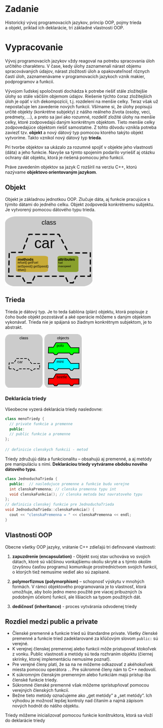 # Zadanie

Historický vývoj programovacích jazykov, princíp OOP, pojmy trieda a objekt, príklad ich deklarácie, tri základné vlastnosti OOP.

# Vypracovanie

Vývoj programovacích jazykov vždy reagoval na potrebu spracovania úloh určitého charakteru. V čase, kedy úlohy zaznamenali nárast objemu spracovávaných údajov, nárast zložitosti úloh a opakovateľnosť rôznych častí úloh, zaznamenávame v programovacích jazykoch vznik makier, podprogramov a funkcií.

Vývojom ľudskej spoločnosti dochádza k potrebe riešiť stále zložitejšie úlohy so stále väčším objemom údajov. Riešenie týchto čoraz zložitejších úloh je opäť v ich dekompozícii, t.j. rozdelení na menšie celky. Teraz však už nepostačuje len zavedenie nových funkcií. Všímame si, že úlohy popisujú určité objekty (konkrétne subjekty) z nášho reálneho života (osoby, veci, predmety, ...), a preto sa javí ako rozumné, rozdeliť zložité úlohy na menšie celky, ktoré zodpovedajú daným konkrétnym objektom. Tieto menšie celky zodpovedajúce objektom riešiť samostatne. Z tohto dôvodu vznikla potreba zaviezť tzv. **objekt** a nový dátový typ pomocou ktorého takýto objekt vytvoríme. Takto vznikol nový dátový typ **trieda**.

Pri tvorbe objektov sa ukázalo za rozumné spojiť v objekte jeho vlastnosti (dáta) a jeho funkcie. Navyše sa týmto spojením podarilo vyriešiť aj otázku ochrany dát objektu, ktorá je riešená pomocou jeho funkcií.

Práve zavedením objektov sa jazyk C rozšíril na verziu C++, ktorú nazývame **objektovo orientovaným jazykom**.

## Objekt

Objekt je základnou jednotkou OOP. Zlučuje dáta, aj funkcie pracujúce s týmito dátami do jedného celku. Objekt zodpovedá konkrétnemu subjektu. Je vytvorený pomocou dátového typu trieda.

![auto](auto.png)

## Trieda

Trieda je dátový typ. Je to teda šablóna (plán) objektu, ktorá popisuje z čoho bude objekt pozostávať a aké operácie môžeme s daným objektom vykonávať. Trieda nie je spájaná so žiadnym konkrétnym subjektom, je to abstrakt.

![auta](auta.png)

### Deklarácia triedy

Všeobecne vyzerá deklarácia triedy nasledovne:

```cpp
class menoTriedy {
  // private funkcie a premenne
  public:
  // public funkcie a premenne
};

// definicie clenskych funkcii - metod
```

Triedy združujú dáta a funkcionalitu – obsahujú aj premenné, a aj metódy pre manipuláciu s nimi. **Deklaráciou triedy vytvárame obdobu nového dátového typu**.

```cpp
class JednoduchaTrieda {
  public:  // nasledujuce premenne a funkcie budu verejne
  int clenskaPremenna; // clenska premenna typu int
  void clenskaFunkcia(); // clenska metoda bez navratoveho typu
};
// definicia clenskej funkcie pre JednoduchaTrieda
void JednoduchaTrieda::clenskaFunkcia() {
  cout << "clenskaPremenna = " << clenskaPremenna << endl;
}
```

## Vlastnosti OOP

Obecne všetky OOP jazyky, vrátanie C++ zdieľajú tri definované vlastnosti:

1. **zapuzdrenie (encapsulation)** - Objekt svoj stav uchováva vo svojich dátach, ktoré sú väčšinou vonkajšiemu okoliu skryté a s týmto okolím (zvyšnou časťou programu) komunikuje prostredníctvom svojich funkcií, o ktorých tiež nemusíme vedieť ako sú zapísané.

2. **polymorfizmus (polymorphism)** – schopnosť výskytu v mnohých formách. V rámci objektového programovania je to vlastnosť, ktorá umožňuje, aby bolo jedno meno použité pre viacej príbuzných (s podobným účelom) funkcií, ale líšiacich sa typom použitých dát.

3. **dedičnosť (inheritance)** - proces vytvárania odvodenej triedy

## Rozdiel medzi public a private

- Členské premenné a funkcie tried sú štandardne private. Všetky členské premenné a funkcie tried zadeklarované za kľúčovým slovom `public:` sú verejné.
- K verejnej členskej premennej alebo funkcii môže pristupovať ktokoľvek z vonku. Public vlastnosti a metódy sú teda rozhraním objektu (čiernej skrinky, ktorej implementáciu nemusíme poznať).
- Pre verejné členy platí, že sa na ne môžeme odkazovať z akéhokoľvek miesta pomocou operátora `.`. Pre súkromné členy nám to C++ nedovolí.
- K súkromným členským premenným alebo funkciám majú prístup iba členské funkcie triedy.
- Súkromné členské premenné však môžeme sprístupňovať pomocou verejných členských funkcií.
- Bežne tieto metódy označujeme ako „get metódy“ a „set metódy“. Ich výhodou je možnosť lepšej kontroly nad čítaním a najmä zápisom nových hodnôt do nášho objektu.

Triedy môžeme inicializovať pomocou funkcie konštruktora, ktorá sa vloží do deklarácie triedy
